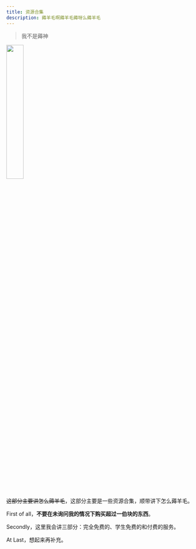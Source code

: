 ```yaml
---
title: 资源合集
description: 薅羊毛啊薅羊毛薅呀么薅羊毛
---
```


> 我不是薅神


<img src="https://p.sda1.dev/28/b0717ba4dcf1cc61b7d682722b3d688b/薅羊毛.gif" width="30%">

~~这部分主要讲怎么薅羊毛~~，这部分主要是一些资源合集，顺带讲下怎么薅羊毛。

First of all，**不要在未询问我的情况下购买超过一伯块的东西**。

Secondly，这里我会讲三部分：完全免费的、学生免费的和付费的服务。

At Last，想起来再补充。





